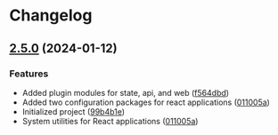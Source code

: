 # Changelog

## [2.5.0](https://github.com/amnis-dev/amnis-sys/compare/eslint-config-node-v2.4.0...eslint-config-node-v2.5.0) (2024-01-12)


### Features

* Added plugin modules for state, api, and web ([f564dbd](https://github.com/amnis-dev/amnis-sys/commit/f564dbd0094e51c678b2c973c3d8d08217f16673))
* Added two configuration packages for react applications ([011005a](https://github.com/amnis-dev/amnis-sys/commit/011005a6023b857264c34abe31fb75f59a28e832))
* Initialized project ([99b4b1e](https://github.com/amnis-dev/amnis-sys/commit/99b4b1eae5a9d950a196176eac86bb34d02bd9be))
* System utilities for React applications ([011005a](https://github.com/amnis-dev/amnis-sys/commit/011005a6023b857264c34abe31fb75f59a28e832))
